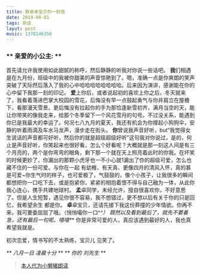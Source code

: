 ```yaml
---
title: 致卓卓宝贝的一封信
date: 2019-08-01
tags: 杂谈
layut: post
music: 1378146350
---
```


### ** 亲爱的小公主: **

首先请允许我使用如此甜腻的称呼，然后静静的听我对你说一些话吧。
  **我**们相遇是在九月份，班级中的我被你甜美的声音惊艳到了。嗯，准确一点是你爽朗的笑声突破了天际然后落入了我的心中哈哈哈哈哈哈哈哈。后来因为演讲，感谢能在你的心中留下我那一刻的印记。
  **爱**上你后，或者说起初的喜欢上你之后，冬天就来了，我看着落进巴掌大校园的雪花，后悔没有早一点鼓起勇气与你并肩立在屋檐下，看那漫天雪景。更后悔没有拉起你的手为那恰逢新雪初齐，满月当空的天，能让你带笑的像我走来，给那个冬季留下一个风花雪月的句号。不过没关系，能遇到你已是我最大的幸运了。何况七八九月的夏天，我还有机会为你撑起小狗狗伞，安静的听着雨滴及车水马龙声，漫步走在街头。
  **你**曾说我声音好听，but“我觉得女生说话的声音都可好听，然后你的就是超级超级好听”这句我对你说过，是的，何止是声音好听，你笑起来也很好看，怎么个好看呢？大概就是那一刻这人间是有三个月亮的，两个是你弯弯的眼角，剩下那一个就在天上照亮着此时的你我。在坏笑的时候更妙了，你漏出的那颗小虎牙也一不小心就1漏出了你的超级可爱，怎么也藏不住的一份可爱。与你在一起 有幼稚、有天真、更像四月的清风入怀，真的甚是可爱~你生气时的样子，也可爱极了，气鼓鼓的，像个小孩子，让我很多的瞬间都想把你一口吃下去，或是抱紧你，紧紧的相抱着恨不得与自己融为一体，从此你我心连心，携手共建地球村。
  **孟**卓同学，未经允许，擅自很喜欢你，不好意思了。但是人生短暂，遇见你很不容易，我不想错过，更不想以后有关于你的只是回忆，我希望余生 都是你。
  **卓**卓宝贝，还请先接下我这份莽撞的少年情欲。你再不来，我可要委屈屈了哦。（悄悄嘬你一口^_^）
  既然以及看到最后了，就先不要着急，还有最后一句呢。嘻嘻*_*
  你是非常可爱的人，真应该遇到最好的人，我也真希望我就是。
  
初次恋爱，情书写的不太熟练，宝贝儿 见笑了。

_** 八月一日 凌晨十分 **_
_** 你的 刘先生 **_


> [本人代为小懒猪朗读](https://da1sy.github.io/assets/images/MIX-WANMZ.mp3"AN")
